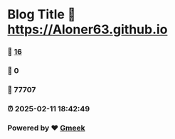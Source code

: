 # Blog Title :link: https://Aloner63.github.io 
### :page_facing_up: [16](https://Aloner63.github.io/tag.html) 
### :speech_balloon: 0 
### :hibiscus: 77707 
### :alarm_clock: 2025-02-11 18:42:49 
### Powered by :heart: [Gmeek](https://github.com/Meekdai/Gmeek)
